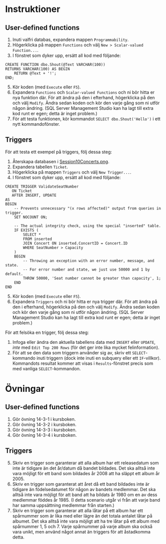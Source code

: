# Instruktioner

## User-defined functions
1. Inuti valfri databas, expandera mappen `Programmability`.
2. Högerklicka på mappen `Functions` och välj `New > Scalar-valued Function...`.
3. I fönstret som dyker upp, ersätt all kod med följande:

```
CREATE FUNCTION dbo.Shout(@Text VARCHAR(100))
RETURNS VARCHAR(100) AS BEGIN
	RETURN @Text + '!';
END;
```

5. Kör koden (med `Execute` eller `F5`).
6. Expandera `Functions` och `Scalar-valued Functions` och ni bör hitta er nya
   funktion där. För att ändra på den i efterhand, högerklicka på den och välj
   `Modify`. Ändra sedan koden och kör den varje gång som ni utför någon
   ändring. (SQL Server Management Studio kan ha lagt till extra kod runt er
   egen; detta är inget problem.)
7. För att testa funktionen, kör kommandot `SELECT dbo.Shout('Hello')` i ett
   nytt kommandofönster.

## Triggers

För att testa ett exempel på triggers, följ dessa steg:

1. Återskapa databasen i [Session10Concerts.png](Session10Concerts.png).
2. Expandera tabellen `Ticket`.
3. Högerklicka på mappen `Triggers` och välj `New Trigger...`.
4. I fönstret som dyker upp, ersätt all kod med följande:

```
CREATE TRIGGER ValidateSeatNumber
   ON Ticket
   AFTER INSERT, UPDATE
AS 
BEGIN
    -- Prevents unnecessary "(x rows affected)" output from queries in trigger.
    SET NOCOUNT ON;

    -- The actual integrity check, using the special "inserted" table.
    IF EXISTS (
        SELECT *
        FROM inserted
        JOIN Concert ON inserted.ConcertID = Concert.ID
        WHERE SeatNumber > Capacity
    )
    BEGIN
        -- Throwing an exception with an error number, message, and state.
        -- For error number and state, we just use 50000 and 1 by default.
        THROW 50000, 'Seat number cannot be greater than capacity', 1;
    END
END
```

5. Kör koden (med `Execute` eller `F5`).
6. Expandera `Triggers` och ni bör hitta er nya trigger där. För att ändra på
   den i efterhand, högerklicka på den och välj `Modify`. Ändra sedan koden och
   kör den varje gång som ni utför någon ändring. (SQL Server Management Studio
   kan ha lagt till extra kod runt er egen; detta är inget problem.)

För att felsöka en trigger, följ dessa steg:

1. Infoga eller ändra den aktuella tabellens data med `INSERT` eller `UPDATE`,
   *inte* med `Edit Top 200 Rows` (för det ger inte lika mycket felinformation).
2. För att se den data som triggern använder sig av, skriv ett `SELECT`-kommando
   inuti triggern (dock inte inuti en subquery eller ett `IF`-villkor).
   Kommandots resultat kommer att visas i `Results`-fönstret precis som med
   vanliga `SELECT`-kommandon.

# Övningar

## User-defined functions

1. Gör övning 14-3-1 i kursboken.
2. Gör övning 14-3-2 i kursboken.
3. Gör övning 14-3-3 i kursboken.
4. Gör övning 14-3-4 i kursboken.

## Triggers

5. Skriv en trigger som garanterar att alla album har ett releasedatum som inte
   är tidigare än det år/datum då bandet bildades. Det ska alltså inte vara
   möjligt för ett band som bildades år 2008 att ha släppt ett album år 2005.
6. Skriv en trigger som garanterat att året då ett band bildades inte är
   tidigare än födelsedatumet för någon av bandets medlemmar. Det ska alltså
   inte vara möjligt för att band att ha bildats år 1980 om en av dess medlemmar
   föddes år 1985. (I detta scenario utgår vi från att varje band har samma
   uppsättning medlemmar från starten.)
7. Skriv en trigger som garanterar att alla låtar på ett album har ett
   spårnummer som är lika med eller lägre än det totala antalet låtar på
   albumet. Det ska alltså inte vara möjligt att ha tre låtar på ett album med
   spårnummer 1, 5 och 7. Varje spårnummer på varje album ska också vara unikt,
   men använd något annat än triggers för att åstadkomma detta.
